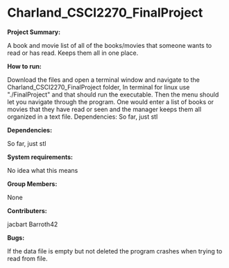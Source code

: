 # Charland_CSCI2270_FinalProject
**Project Summary:**

A book and movie list of all of the books/movies that someone wants to read or has read. Keeps them all in one place.

**How to run:**

Download the files and open a terminal window and navigate to the Charland_CSCI2270_FinalProject folder, In terminal for linux use "./FinalProject" and that should run the executable. Then the menu should let you navigate through the program. One would enter a list of books or movies that they have read or seen and the manager keeps them all organized in a text file. Dependencies: So far, just stl

**Dependencies:**

So far, just stl

**System requirements:**

No idea what this means

**Group Members:**

None

**Contributers:**

jacbart
Barroth42

**Bugs:**

If the data file is empty but not deleted the program crashes when trying to read from file.
